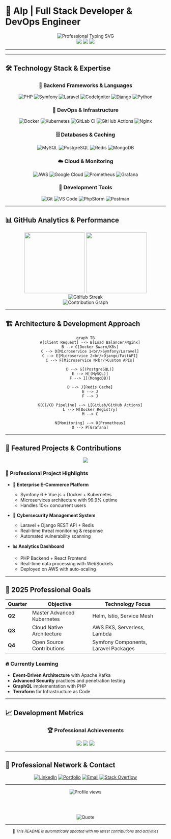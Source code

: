# 🚀 Alp | Full Stack Developer & DevOps Engineer

<div align="center">
  <img src="https://readme-typing-svg.herokuapp.com?font=JetBrains+Mono&weight=600&size=28&duration=3000&pause=1000&color=00D4FF&center=true&vCenter=true&multiline=true&repeat=true&width=800&height=100&lines=Full+Stack+Developer+%7C+DevOps+Engineer;PHP+%E2%80%A2+Symfony+%E2%80%A2+Laravel+%E2%80%A2+Django;Docker+%E2%80%A2+Kubernetes+%E2%80%A2+Microservices;Building+Scalable+%26+Secure+Solutions" alt="Professional Typing SVG" />
</div>

<div align="center">
  <img src="https://img.shields.io/badge/🎯_Focus-Backend_Architecture-blue?style=for-the-badge" />
  <img src="https://img.shields.io/badge/🌍_Location-Turkey-red?style=for-the-badge" />
  <img src="https://img.shields.io/badge/💼_Status-Open_to_Work-brightgreen?style=for-the-badge" />
</div>

---


---

## 🛠️ Technology Stack & Expertise

<div align="center">

### 🚀 Backend Frameworks & Languages
![PHP](https://img.shields.io/badge/PHP-777BB4?style=for-the-badge&logo=php&logoColor=white)
![Symfony](https://img.shields.io/badge/Symfony-000000?style=for-the-badge&logo=symfony&logoColor=white)
![Laravel](https://img.shields.io/badge/Laravel-FF2D20?style=for-the-badge&logo=laravel&logoColor=white)
![CodeIgniter](https://img.shields.io/badge/CodeIgniter-EF4223?style=for-the-badge&logo=codeigniter&logoColor=white)
![Django](https://img.shields.io/badge/Django-092E20?style=for-the-badge&logo=django&logoColor=white)
![Python](https://img.shields.io/badge/Python-3776AB?style=for-the-badge&logo=python&logoColor=white)

### 🐳 DevOps & Infrastructure
![Docker](https://img.shields.io/badge/Docker-2496ED?style=for-the-badge&logo=docker&logoColor=white)
![Kubernetes](https://img.shields.io/badge/Kubernetes-326CE5?style=for-the-badge&logo=kubernetes&logoColor=white)
![GitLab CI](https://img.shields.io/badge/GitLab_CI-FC6D26?style=for-the-badge&logo=gitlab&logoColor=white)
![GitHub Actions](https://img.shields.io/badge/GitHub_Actions-2088FF?style=for-the-badge&logo=github-actions&logoColor=white)
![Nginx](https://img.shields.io/badge/Nginx-009639?style=for-the-badge&logo=nginx&logoColor=white)

### 🗄️ Databases & Caching
![MySQL](https://img.shields.io/badge/MySQL-4479A1?style=for-the-badge&logo=mysql&logoColor=white)
![PostgreSQL](https://img.shields.io/badge/PostgreSQL-316192?style=for-the-badge&logo=postgresql&logoColor=white)
![Redis](https://img.shields.io/badge/Redis-DC382D?style=for-the-badge&logo=redis&logoColor=white)
![MongoDB](https://img.shields.io/badge/MongoDB-47A248?style=for-the-badge&logo=mongodb&logoColor=white)

### ☁️ Cloud & Monitoring
![AWS](https://img.shields.io/badge/AWS-232F3E?style=for-the-badge&logo=amazon-aws&logoColor=white)
![Google Cloud](https://img.shields.io/badge/Google_Cloud-4285F4?style=for-the-badge&logo=google-cloud&logoColor=white)
![Prometheus](https://img.shields.io/badge/Prometheus-E6522C?style=for-the-badge&logo=prometheus&logoColor=white)
![Grafana](https://img.shields.io/badge/Grafana-F46800?style=for-the-badge&logo=grafana&logoColor=white)

### 🔧 Development Tools
![Git](https://img.shields.io/badge/Git-F05032?style=for-the-badge&logo=git&logoColor=white)
![VS Code](https://img.shields.io/badge/VS_Code-007ACC?style=for-the-badge&logo=visual-studio-code&logoColor=white)
![PhpStorm](https://img.shields.io/badge/PhpStorm-000000?style=for-the-badge&logo=phpstorm&logoColor=white)
![Postman](https://img.shields.io/badge/Postman-FF6C37?style=for-the-badge&logo=postman&logoColor=white)

</div>

---

## 📊 GitHub Analytics & Performance

<div align="center">
  <img height="190em" src="https://github-readme-stats.vercel.app/api?username=fetchAlp&show_icons=true&theme=material-palenight&include_all_commits=true&count_private=true&hide_border=true&bg_color=0D1117&title_color=00D4FF&icon_color=00D4FF&text_color=FFFFFF"/>
  <img height="190em" src="https://github-readme-stats.vercel.app/api/top-langs/?username=fetchAlp&layout=compact&langs_count=8&theme=material-palenight&hide_border=true&bg_color=0D1117&title_color=00D4FF&text_color=FFFFFF"/>
</div>

<div align="center">
  <img src="https://github-readme-streak-stats.herokuapp.com/?user=fetchAlp&theme=material-palenight&hide_border=true&background=0D1117&stroke=00D4FF&ring=00D4FF&fire=00D4FF&currStreakNum=FFFFFF&sideNums=FFFFFF&currStreakLabel=00D4FF&sideLabels=00D4FF&dates=FFFFFF" alt="GitHub Streak" />
</div>

<div align="center">
  <img src="https://github-readme-activity-graph.vercel.app/graph?username=fetchAlp&theme=material-palenight&bg_color=0D1117&color=00D4FF&line=00D4FF&point=FFFFFF&area=true&hide_border=true" alt="Contribution Graph" />
</div>

---

## 🏗️ Architecture & Development Approach

<div align="center">

```mermaid
graph TB
    A[Client Request] --> B[Load Balancer/Nginx]
    B --> C[Docker Swarm/K8s]
    C --> D[Microservice 1<br/>Symfony/Laravel]
    C --> E[Microservice 2<br/>Django/FastAPI]
    C --> F[Microservice N<br/>Custom APIs]
    
    D --> G[(PostgreSQL)]
    E --> H[(MySQL)]
    F --> I[(MongoDB)]
    
    D --> J[Redis Cache]
    E --> J
    F --> J
    
    K[CI/CD Pipeline] --> L[GitLab/GitHub Actions]
    L --> M[Docker Registry]
    M --> C
    
    N[Monitoring] --> O[Prometheus]
    O --> P[Grafana]
```

</div>

---

## 🚀 Featured Projects & Contributions

<div align="center">
  <a href="https://github.com/fetchAlp/yazilimciniz-master">
    <img src="https://github-readme-stats.vercel.app/api/pin/?username=fetchAlp&repo=yazilimciniz-master&theme=material-palenight&hide_border=true&bg_color=0D1117&title_color=00D4FF&text_color=FFFFFF" />
  </a>
</div>

### 💼 Professional Project Highlights

- **🏢 Enterprise E-Commerce Platform**
  - Symfony 6 + Vue.js + Docker + Kubernetes
  - Microservices architecture with 99.9% uptime
  - Handles 10k+ concurrent users

- **🔐 Cybersecurity Management System**
  - Laravel + Django REST API + Redis
  - Real-time threat monitoring & response
  - Automated vulnerability scanning

- **📊 Analytics Dashboard**
  - PHP Backend + React Frontend
  - Real-time data processing with WebSockets
  - Deployed on AWS with auto-scaling

---

## 🎯 2025 Professional Goals

<div align="center">

| Quarter | Objective | Technology Focus |
|---------|-----------|------------------|
| **Q2** | Master Advanced Kubernetes | Helm, Istio, Service Mesh |
| **Q3** | Cloud Native Architecture | AWS EKS, Serverless, Lambda |
| **Q4** | Open Source Contributions | Symfony Components, Laravel Packages |

</div>

### 🔥 Currently Learning
- **Event-Driven Architecture** with Apache Kafka
- **Advanced Security** practices and penetration testing
- **GraphQL** implementation with PHP
- **Terraform** for Infrastructure as Code

---

## 📈 Development Metrics

<!--START_SECTION:waka-->
<!--END_SECTION:waka-->

<div align="center">
  
### 🏆 Professional Achievements
![](https://img.shields.io/badge/Experience-5%2B_Years-brightgreen?style=for-the-badge)
![](https://img.shields.io/badge/Projects_Delivered-25%2B-blue?style=for-the-badge)
![](https://img.shields.io/badge/Team_Leadership-3_Projects-orange?style=for-the-badge)

</div>

---

## 🤝 Professional Network & Contact

<div align="center">
  
[![LinkedIn](https://img.shields.io/badge/LinkedIn-Connect-0077B5?style=for-the-badge&logo=linkedin&logoColor=white)](https://linkedin.com/in/alp-developer)
[![Portfolio](https://img.shields.io/badge/Portfolio-Visit-000000?style=for-the-badge&logo=About.me&logoColor=white)](https://alp-dev.com)
[![Email](https://img.shields.io/badge/Email-Business-D14836?style=for-the-badge&logo=gmail&logoColor=white)](mailto:alp@professional-email.com)
[![Stack Overflow](https://img.shields.io/badge/Stack_Overflow-Contribute-FE7A16?style=for-the-badge&logo=stack-overflow&logoColor=white)](https://stackoverflow.com/users/your-id)

</div>

---

<div align="center">
  <img src="https://komarev.com/ghpvc/?username=fetchAlp&color=00D4FF&style=for-the-badge&label=Profile+Views" alt="Profile views" />
  
  <br><br>
  
  <img src="https://readme-typing-svg.herokuapp.com?font=JetBrains+Mono&size=16&duration=4000&pause=1000&color=00D4FF&center=true&vCenter=true&width=500&lines=%22Code+is+poetry%2C+architecture+is+art%2C;scalability+is+the+masterpiece.%22;%E2%9A%A1+Building+the+future%2C+one+container+at+a+time+%E2%9A%A1" alt="Quote" />
  
</div>

---

<div align="center">
  <sub>🤖 <i>This README is automatically updated with my latest contributions and activities</i></sub>
</div>
